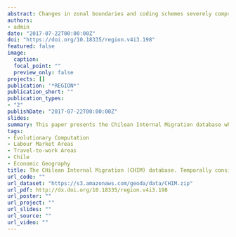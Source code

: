 ```yaml
---
abstract: Changes in zonal boundaries and coding schemes severely compromise temporal comparison of data. In Chile, the Population and Housing census is the only comprehensive source of internal migration data, but municipal boundaries and occupation and industry sector coding schemes have undergone various changes which hamper the temporal comparability of census data. This paper presents the Chilean Internal Migration database which provides a temporally consistent framework for the analysis of internal migration over a period covering twenty-five years from 1977 to 2002. Specifically, it offers a hierarchical system of 304 municipalities, 51 provinces, and 13 regions, with 10 occupational groups and 11 industrial sectors which are temporally consistent over the 1977-82, 1987-92 and 1997-2002 census intervals. The database can be downloaded from https://s3.amazonaws.com/geoda/data/CHIM.zip.
authors:
- admin
date: "2017-07-22T00:00:00Z"
doi: "https://doi.org/10.18335/region.v4i3.198"
featured: false
image:
  caption: 
  focal_point: ""
  preview_only: false
projects: []
publication: '*REGION*'
publication_short: ""
publication_types:
- "2"
publishDate: "2017-07-22T00:00:00Z"
slides: 
summary: This paper presents the Chilean Internal Migration database which provides a temporally consistent framework for the analysis of internal migration over a period covering twenty-five years from 1977 to 2002.
tags:
- Evolutionary Computation
- Labour Market Areas 
- Travel-to-work Areas
- Chile
- Economic Geography
title: The CHilean Internal Migration (CHIM) database. Temporally consistent spatial data for the analysis of human mobility
url_code: ""
url_dataset: "https://s3.amazonaws.com/geoda/data/CHIM.zip"
url_pdf: http://dx.doi.org/10.18335/region.v4i3.198
url_poster: ""
url_project: ""
url_slides: ""
url_source: ""
url_video: ""
---
```



